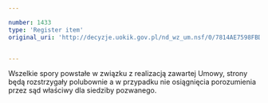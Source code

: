 ```yaml
---

number: 1433
type: 'Register item'
original_uri: 'http://decyzje.uokik.gov.pl/nd_wz_um.nsf/0/7814AE7598FBDF4EC125746600373C70?OpenDocument'


---
```


Wszelkie spory powstałe w związku z realizacją zawartej Umowy, strony będą rozstrzygały polubownie a w przypadku nie osiągnięcia porozumienia przez sąd właściwy dla siedziby pozwanego. 

